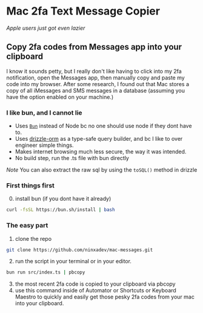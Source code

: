 # Mac 2fa Text Message Copier

_Apple users just got even lazier_

## Copy 2fa codes from Messages app into your clipboard

I know it sounds petty, but I really don't like having to click into my 2fa notification, open the Messages app, then manually copy and paste my code into my browser. After some research, I found out that Mac stores a copy of all iMessages and SMS messages in a database (assuming you have the option enabled on your machine.)

### I like bun, and I cannot lie

-   Uses [`Bun`](https://bun.sh) instead of Node bc no one should use node if they dont have to.
-   Uses [drizzle-orm](https://orm.drizzle.team/) as a type-safe query builder, and bc I like to over engineer simple things.
-   Makes internet browsing much less secure, the way it was intended.
-   No build step, run the .ts file with bun directly

_Note_ You can also extract the raw sql by using the `toSQL()` method in drizzle

### First things first

0. install bun (if you dont have it already)

```sh
curl -fsSL https://bun.sh/install | bash
```

### The easy part

1. clone the repo

```sh
git clone https://github.com/ninxadev/mac-messages.git
```

2. run the script in your terminal or in your editor.

```sh
bun run src/index.ts | pbcopy
```

3. the most recent 2fa code is copied to your clipboard via pbcopy
4. use this command inside of Automator or Shortcuts or Keyboard Maestro to quickly and easily get those pesky 2fa codes from your mac into your clipboard.

